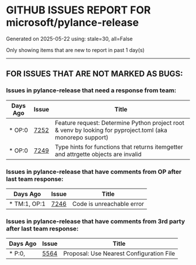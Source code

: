 
# GITHUB ISSUES REPORT FOR microsoft/pylance-release


Generated on 2025-05-22 using: stale=30, all=False


Only showing items that are new to report in past 1 day(s)


---

## FOR ISSUES THAT ARE NOT MARKED AS BUGS:


### Issues in pylance-release that need a response from team:

| Days Ago | Issue | Title |
| --- | --- | --- |
 | \* OP:0  |[7252](https://github.com/microsoft/pylance-release/issues/7252 "Feature request: Determine Python project root & venv by looking for pyproject.toml (aka monorepo support)")  |Feature request: Determine Python project root & venv by looking for pyproject.toml (aka monorepo support) |
 | \* OP:0  |[7249](https://github.com/microsoft/pylance-release/issues/7249 "Type hints for functions that returns itemgetter and attrgette objects are invalid")  |Type hints for functions that returns itemgetter and attrgette objects are invalid |

### Issues in pylance-release that have comments from OP after last team response:

| Days Ago | Issue | Title |
| --- | --- | --- |
 | \* TM:1, OP:1  |[7246](https://github.com/microsoft/pylance-release/issues/7246 "Code is unreachable error")  |Code is unreachable error |

### Issues in pylance-release that have comments from 3rd party after last team response:

| Days Ago | Issue | Title |
| --- | --- | --- |
 | \* P:0,  |[5564](https://github.com/microsoft/pylance-release/issues/5564 "Proposal: Use Nearest Configuration File")  |Proposal: Use Nearest Configuration File |




















